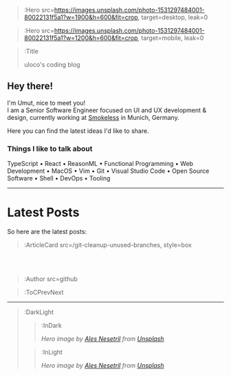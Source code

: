 > :Hero src=https://images.unsplash.com/photo-1531297484001-80022131f5a1?w=1900&h=600&fit=crop,
> target=desktop,
> leak=0

> :Hero src=https://images.unsplash.com/photo-1531297484001-80022131f5a1?w=1200&h=600&fit=crop,
> target=mobile,
> leak=0

> :Title
>
> uloco's coding blog

## Hey there!

I'm Umut, nice to meet you!  
I am a Senior Software Engineer focused on UI and UX development & design,
currently working at [Smokeless](https://smokeless.world) in Munich, Germany.

Here you can find the latest ideas I'd like to share.

### Things I like to talk about

TypeScript •
React •
ReasonML •
Functional Programming •
Web Development •
MacOS •
Vim •
Git •
Visual Studio Code •
Open Source Software •
Shell •
DevOps •
Tooling

---

# Latest Posts

So here are the latest posts:

> :ArticleCard src=/git-cleanup-unused-branches, style=box

<br><br>

> :Author src=github

> :ToCPrevNext

---

> :DarkLight
>
> > :InDark
> >
> > _Hero image by [Ales Nesetril](https://unsplash.com/@alesnesetril) from [Unsplash](https://unsplash.com)_
>
> > :InLight
> >
> > _Hero image by [Ales Nesetril](https://unsplash.com/@alesnesetril) from [Unsplash](https://unsplash.com)_
